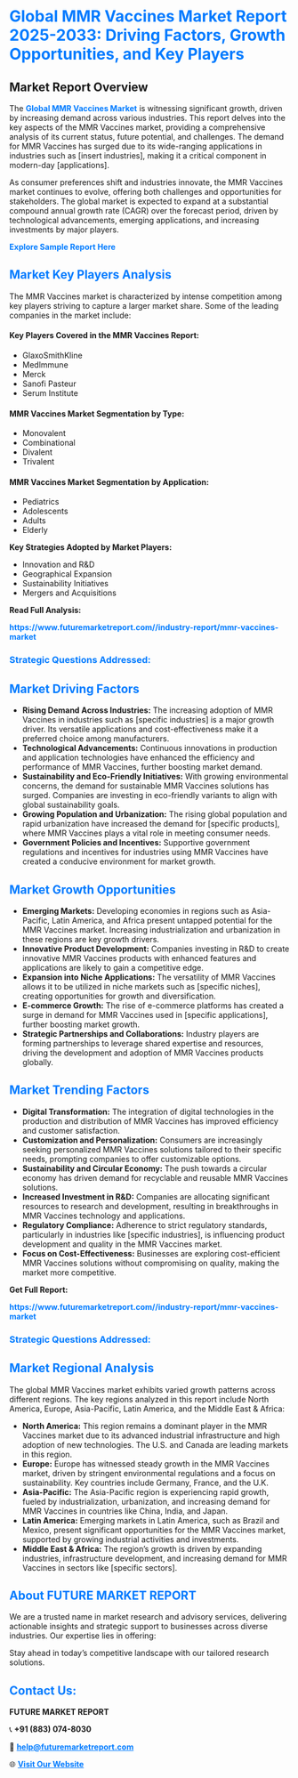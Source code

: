 <h1 style="color: #007BFF;">Global MMR Vaccines Market Report 2025-2033: Driving Factors, Growth Opportunities, and Key Players</h1>

<section id="overview">
<h2>Market Report Overview</h2>
<p>The <a href="https://www.futuremarketreport.com//industry-report/mmr-vaccines-market" style="color: #007BFF; text-decoration: none;"><strong>Global MMR Vaccines Market</strong></a> is witnessing significant growth, driven by increasing demand across various industries. This report delves into the key aspects of the MMR Vaccines market, providing a comprehensive analysis of its current status, future potential, and challenges. The demand for MMR Vaccines has surged due to its wide-ranging applications in industries such as [insert industries], making it a critical component in modern-day [applications].</p>
<p>As consumer preferences shift and industries innovate, the MMR Vaccines market continues to evolve, offering both challenges and opportunities for stakeholders. The global market is expected to expand at a substantial compound annual growth rate (CAGR) over the forecast period, driven by technological advancements, emerging applications, and increasing investments by major players.</p>
</section>

<section id="overview">
<p><a href="https://www.futuremarketreport.com//request-sample/reportId=64307" style="color: #007BFF; text-decoration: none;"><strong>Explore Sample Report Here</strong></a></p>
</section>

<section id="key-players">
<h2 style="color: #007BFF;">Market Key Players Analysis</h2>
<p>The MMR Vaccines market is characterized by intense competition among key players striving to capture a larger market share. Some of the leading companies in the market include:</p>
<h4>Key Players Covered in the MMR Vaccines Report:</h4>
<ul><li>GlaxoSmithKline</li><li>Medlmmune</li><li>Merck</li><li>Sanofi Pasteur</li><li>Serum Institute</li></ul>
<h4>MMR Vaccines Market Segmentation by Type:</h4>
<ul><li>Monovalent</li><li>Combinational</li><li>Divalent</li><li>Trivalent</li></ul>

<h4>MMR Vaccines Market Segmentation by Application:</h4>
<ul><li>Pediatrics</li><li>Adolescents</li><li>Adults</li><li>Elderly</li></ul>
<p><strong>Key Strategies Adopted by Market Players:</strong></p>
<ul>
<li>Innovation and R&D</li>
<li>Geographical Expansion</li>
<li>Sustainability Initiatives</li>
<li>Mergers and Acquisitions</li>
</ul>
</section>

<section>
<p><strong>Read Full Analysis: </strong></p><a href="https://www.futuremarketreport.com//industry-report/mmr-vaccines-market" style="color: #007BFF; text-decoration: none;"><strong>https://www.futuremarketreport.com//industry-report/mmr-vaccines-market</strong></a>
<h3 style="color: #007BFF;">Strategic Questions Addressed:</h3>
</section>

<section id="driving-factors">
<h2 style="color: #007BFF;">Market Driving Factors</h2>
<ul>
<li><strong>Rising Demand Across Industries:</strong> The increasing adoption of MMR Vaccines in industries such as [specific industries] is a major growth driver. Its versatile applications and cost-effectiveness make it a preferred choice among manufacturers.</li>
<li><strong>Technological Advancements:</strong> Continuous innovations in production and application technologies have enhanced the efficiency and performance of MMR Vaccines, further boosting market demand.</li>
<li><strong>Sustainability and Eco-Friendly Initiatives:</strong> With growing environmental concerns, the demand for sustainable MMR Vaccines solutions has surged. Companies are investing in eco-friendly variants to align with global sustainability goals.</li>
<li><strong>Growing Population and Urbanization:</strong> The rising global population and rapid urbanization have increased the demand for [specific products], where MMR Vaccines plays a vital role in meeting consumer needs.</li>
<li><strong>Government Policies and Incentives:</strong> Supportive government regulations and incentives for industries using MMR Vaccines have created a conducive environment for market growth.</li>
</ul>
</section>

<section id="growth-opportunities">
<h2 style="color: #007BFF;">Market Growth Opportunities</h2>
<ul>
<li><strong>Emerging Markets:</strong> Developing economies in regions such as Asia-Pacific, Latin America, and Africa present untapped potential for the MMR Vaccines market. Increasing industrialization and urbanization in these regions are key growth drivers.</li>
<li><strong>Innovative Product Development:</strong> Companies investing in R&D to create innovative MMR Vaccines products with enhanced features and applications are likely to gain a competitive edge.</li>
<li><strong>Expansion into Niche Applications:</strong> The versatility of MMR Vaccines allows it to be utilized in niche markets such as [specific niches], creating opportunities for growth and diversification.</li>
<li><strong>E-commerce Growth:</strong> The rise of e-commerce platforms has created a surge in demand for MMR Vaccines used in [specific applications], further boosting market growth.</li>
<li><strong>Strategic Partnerships and Collaborations:</strong> Industry players are forming partnerships to leverage shared expertise and resources, driving the development and adoption of MMR Vaccines products globally.</li>
</ul>
</section>

<section id="trending-factors">
<h2 style="color: #007BFF;">Market Trending Factors</h2>
<ul>
<li><strong>Digital Transformation:</strong> The integration of digital technologies in the production and distribution of MMR Vaccines has improved efficiency and customer satisfaction.</li>
<li><strong>Customization and Personalization:</strong> Consumers are increasingly seeking personalized MMR Vaccines solutions tailored to their specific needs, prompting companies to offer customizable options.</li>
<li><strong>Sustainability and Circular Economy:</strong> The push towards a circular economy has driven demand for recyclable and reusable MMR Vaccines solutions.</li>
<li><strong>Increased Investment in R&D:</strong> Companies are allocating significant resources to research and development, resulting in breakthroughs in MMR Vaccines technology and applications.</li>
<li><strong>Regulatory Compliance:</strong> Adherence to strict regulatory standards, particularly in industries like [specific industries], is influencing product development and quality in the MMR Vaccines market.</li>
<li><strong>Focus on Cost-Effectiveness:</strong> Businesses are exploring cost-efficient MMR Vaccines solutions without compromising on quality, making the market more competitive.</li>
</ul>
</section>

<section>
<p><strong>Get Full Report: </strong></p><a href="https://www.futuremarketreport.com//industry-report/mmr-vaccines-market" style="color: #007BFF; text-decoration: none;"><strong>https://www.futuremarketreport.com//industry-report/mmr-vaccines-market</strong></a>
<h3 style="color: #007BFF;">Strategic Questions Addressed:</h3>
</section>


<section id="regional-analysis">
<h2 style="color: #007BFF;">Market Regional Analysis</h2>
<p>The global MMR Vaccines market exhibits varied growth patterns across different regions. The key regions analyzed in this report include North America, Europe, Asia-Pacific, Latin America, and the Middle East & Africa:</p>
<ul>
<li><strong>North America:</strong> This region remains a dominant player in the MMR Vaccines market due to its advanced industrial infrastructure and high adoption of new technologies. The U.S. and Canada are leading markets in this region.</li>
<li><strong>Europe:</strong> Europe has witnessed steady growth in the MMR Vaccines market, driven by stringent environmental regulations and a focus on sustainability. Key countries include Germany, France, and the U.K.</li>
<li><strong>Asia-Pacific:</strong> The Asia-Pacific region is experiencing rapid growth, fueled by industrialization, urbanization, and increasing demand for MMR Vaccines in countries like China, India, and Japan.</li>
<li><strong>Latin America:</strong> Emerging markets in Latin America, such as Brazil and Mexico, present significant opportunities for the MMR Vaccines market, supported by growing industrial activities and investments.</li>
<li><strong>Middle East & Africa:</strong> The region’s growth is driven by expanding industries, infrastructure development, and increasing demand for MMR Vaccines in sectors like [specific sectors].</li>
</ul>
</section>

<footer>
<h2 style="color: #007BFF;">About FUTURE MARKET REPORT</h2>
<p>We are a trusted name in market research and advisory services, delivering actionable insights and strategic support to businesses across diverse industries. Our expertise lies in offering:</p>

<p>Stay ahead in today’s competitive landscape with our tailored research solutions.</p>

<h2 style="color: #007BFF;">Contact Us:</h2>
<p><strong>FUTURE MARKET REPORT</strong></p>
<p>📞 <strong>+91 (883) 074-8030</strong></p>
<p>📧 <strong><a href="mailto:help@futuremarketreport.com" style="color: #007BFF;">help@futuremarketreport.com</a></strong></p>
<p>🌐 <strong><a href="https://www.futuremarketreport.com/" style="color: #007BFF;">Visit Our Website</a></strong></p>
</footer>